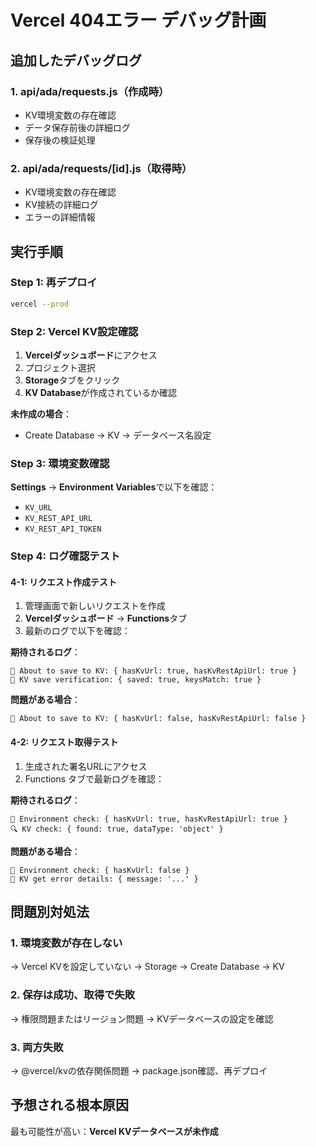 # Vercel 404エラー デバッグ計画

## 追加したデバッグログ

### 1. api/ada/requests.js（作成時）
- KV環境変数の存在確認
- データ保存前後の詳細ログ
- 保存後の検証処理

### 2. api/ada/requests/[id].js（取得時）
- KV環境変数の存在確認
- KV接続の詳細ログ
- エラーの詳細情報

## 実行手順

### Step 1: 再デプロイ
```bash
vercel --prod
```

### Step 2: Vercel KV設定確認
1. **Vercelダッシュボード**にアクセス
2. プロジェクト選択
3. **Storage**タブをクリック
4. **KV Database**が作成されているか確認

**未作成の場合**：
- Create Database → KV → データベース名設定

### Step 3: 環境変数確認
**Settings** → **Environment Variables**で以下を確認：
- `KV_URL`
- `KV_REST_API_URL` 
- `KV_REST_API_TOKEN`

### Step 4: ログ確認テスト

#### 4-1: リクエスト作成テスト
1. 管理画面で新しいリクエストを作成
2. **Vercelダッシュボード** → **Functions**タブ
3. 最新のログで以下を確認：

**期待されるログ**：
```
🚨 About to save to KV: { hasKvUrl: true, hasKvRestApiUrl: true }
🚨 KV save verification: { saved: true, keysMatch: true }
```

**問題がある場合**：
```
🚨 About to save to KV: { hasKvUrl: false, hasKvRestApiUrl: false }
```

#### 4-2: リクエスト取得テスト
1. 生成された署名URLにアクセス
2. Functions タブで最新ログを確認：

**期待されるログ**：
```
🚨 Environment check: { hasKvUrl: true, hasKvRestApiUrl: true }
🔍 KV check: { found: true, dataType: 'object' }
```

**問題がある場合**：
```
🚨 Environment check: { hasKvUrl: false }
🚨 KV get error details: { message: '...' }
```

## 問題別対処法

### 1. 環境変数が存在しない
→ Vercel KVを設定していない
→ Storage → Create Database → KV

### 2. 保存は成功、取得で失敗
→ 権限問題またはリージョン問題
→ KVデータベースの設定を確認

### 3. 両方失敗
→ @vercel/kvの依存関係問題
→ package.json確認、再デプロイ

## 予想される根本原因
最も可能性が高い：**Vercel KVデータベースが未作成**